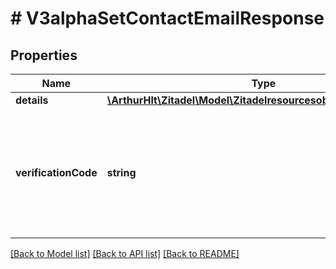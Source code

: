 # # V3alphaSetContactEmailResponse

## Properties

Name | Type | Description | Notes
------------ | ------------- | ------------- | -------------
**details** | [**\ArthurHlt\Zitadel\Model\Zitadelresourcesobjectv3alphaDetails**](Zitadelresourcesobjectv3alphaDetails.md) |  | [optional]
**verificationCode** | **string** | The verification code will be set if a contact email was set with a return_code verification option. | [optional]

[[Back to Model list]](../../README.md#models) [[Back to API list]](../../README.md#endpoints) [[Back to README]](../../README.md)
